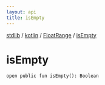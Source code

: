 ```yaml
---
layout: api
title: isEmpty
---
```

[stdlib](../../index.md) / [kotlin](../index.md) / [FloatRange](index.md) / [isEmpty](isEmpty.md)

# isEmpty

```
open public fun isEmpty(): Boolean
```
